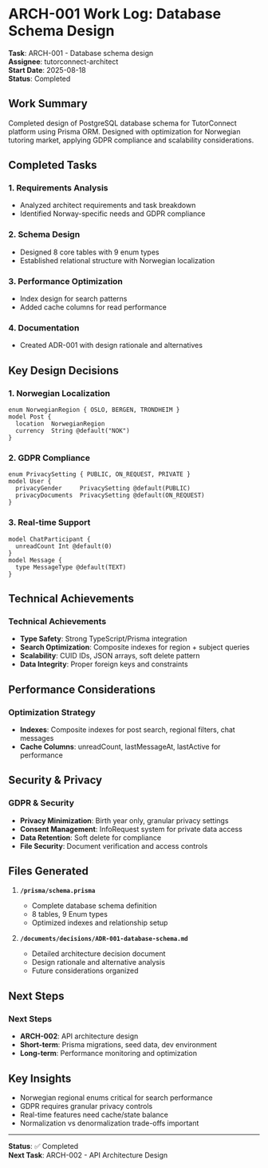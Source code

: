 # ARCH-001 Work Log: Database Schema Design

**Task**: ARCH-001 - Database schema design  
**Assignee**: tutorconnect-architect  
**Start Date**: 2025-08-18  
**Status**: Completed  

## Work Summary

Completed design of PostgreSQL database schema for TutorConnect platform using Prisma ORM. Designed with optimization for Norwegian tutoring market, applying GDPR compliance and scalability considerations.

## Completed Tasks

### 1. Requirements Analysis
- Analyzed architect requirements and task breakdown
- Identified Norway-specific needs and GDPR compliance

### 2. Schema Design
- Designed 8 core tables with 9 enum types
- Established relational structure with Norwegian localization

### 3. Performance Optimization
- Index design for search patterns
- Added cache columns for read performance

### 4. Documentation
- Created ADR-001 with design rationale and alternatives

## Key Design Decisions

### 1. Norwegian Localization
```prisma
enum NorwegianRegion { OSLO, BERGEN, TRONDHEIM }
model Post {
  location  NorwegianRegion
  currency  String @default("NOK")
}
```

### 2. GDPR Compliance
```prisma
enum PrivacySetting { PUBLIC, ON_REQUEST, PRIVATE }
model User {
  privacyGender     PrivacySetting @default(PUBLIC)
  privacyDocuments  PrivacySetting @default(ON_REQUEST)
}
```

### 3. Real-time Support
```prisma
model ChatParticipant {
  unreadCount Int @default(0)
}
model Message {
  type MessageType @default(TEXT)
}
```

## Technical Achievements

### Technical Achievements
- **Type Safety**: Strong TypeScript/Prisma integration
- **Search Optimization**: Composite indexes for region + subject queries
- **Scalability**: CUID IDs, JSON arrays, soft delete pattern
- **Data Integrity**: Proper foreign keys and constraints

## Performance Considerations

### Optimization Strategy
- **Indexes**: Composite indexes for post search, regional filters, chat messages
- **Cache Columns**: unreadCount, lastMessageAt, lastActive for performance

## Security & Privacy

### GDPR & Security
- **Privacy Minimization**: Birth year only, granular privacy settings
- **Consent Management**: InfoRequest system for private data access
- **Data Retention**: Soft delete for compliance
- **File Security**: Document verification and access controls

## Files Generated

1. **`/prisma/schema.prisma`**
   - Complete database schema definition
   - 8 tables, 9 Enum types
   - Optimized indexes and relationship setup

2. **`/documents/decisions/ADR-001-database-schema.md`**
   - Detailed architecture decision document
   - Design rationale and alternative analysis
   - Future considerations organized

## Next Steps

### Next Steps
- **ARCH-002**: API architecture design
- **Short-term**: Prisma migrations, seed data, dev environment
- **Long-term**: Performance monitoring and optimization

## Key Insights
- Norwegian regional enums critical for search performance
- GDPR requires granular privacy controls
- Real-time features need cache/state balance
- Normalization vs denormalization trade-offs important

---

**Status**: ✅ Completed  
**Next Task**: ARCH-002 - API Architecture Design